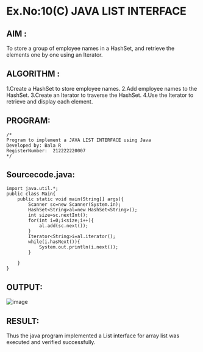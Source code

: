 # Ex.No:10(C)             JAVA LIST INTERFACE
 ## AIM :
To store a group of employee names in a HashSet, and retrieve the elements one by one using an Iterator.

## ALGORITHM :
1.Create a HashSet to store employee names.
2.Add employee names to the HashSet.
3.Create an Iterator to traverse the HashSet.
4.Use the Iterator to retrieve and display each element.



## PROGRAM:
 ```
/*
Program to implement a JAVA LIST INTERFACE using Java
Developed by: Bala R
RegisterNumber:  212222220007
*/
```

## Sourcecode.java:
```
import java.util.*;
public class Main{
    public static void main(String[] args){
        Scanner sc=new Scanner(System.in);
        HashSet<String>al=new HashSet<String>();
        int size=sc.nextInt();
        for(int i=0;i<size;i++){
            al.add(sc.next());
        }
        Iterator<String>i=al.iterator();
        while(i.hasNext()){
            System.out.println(i.next());
        }
        
    }
}
```

## OUTPUT:

![image](https://github.com/user-attachments/assets/c6e5dfbb-872e-45ee-9bd6-31273283e072)

## RESULT:
Thus the java program implemented a List interface for array list was executed and verified successfully.











